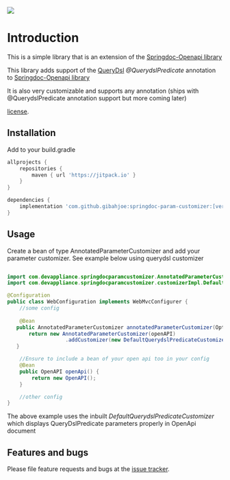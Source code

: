 
[![](https://jitpack.io/v/gibahjoe/springdoc-param-customizer.svg)](https://jitpack.io/#gibahjoe/springdoc-param-customizer)

# Introduction

This is a simple library that is an extension of the [Springdoc-Openapi library](https://springdoc.org/)

This library adds support of the [QueryDsl](http://www.querydsl.com/) _@QuerydslPredicate_ annotation to [Springdoc-Openapi library](https://springdoc.org/)

It is also very customizable and supports any annotation (ships with @QuerydslPredicate annotation support but more coming later)

[license](https://github.com/gibahjoe/springdoc-param-customizer/blob/master/LICENSE).

## Installation

Add to your build.gradle

```groovy
allprojects {
    repositories {
	    maven { url 'https://jitpack.io' }
	}
}
```

```groovy
dependencies {
    implementation 'com.github.gibahjoe:springdoc-param-customizer:[version]'
}
```

## Usage

Create a bean of type AnnotatedParameterCustomizer and add your parameter customizer. See example below using querydsl customizer

```java

import com.devappliance.springdocparamcustomizer.AnnotatedParameterCustomizer;
import com.devappliance.springdocparamcustomizer.customizerImpl.DefaultQuerydslPredicateCustomizer;

@Configuration
public class WebConfiguration implements WebMvcConfigurer {
    //some config
    
    @Bean
   public AnnotatedParameterCustomizer annotatedParameterCustomizer(Optional<OpenAPI> openAPI, ObjectProvider<EntityPathResolver> resolver) {
       return new AnnotatedParameterCustomizer(openAPI)
                   .addCustomizer(new DefaultQuerydslPredicateCustomizer(new QuerydslBindingsFactory(resolver.getIfAvailable(() -> SimpleEntityPathResolver.INSTANCE))));
   }

    //Ensure to include a bean of your open api too in your config
    @Bean
    public OpenAPI openApi() {
        return new OpenAPI();
    }

    //other config    
}

```

The above example uses the inbuilt _DefaultQuerydslPredicateCustomizer_ which displays QueryDslPredicate parameters properly in OpenApi document

## Features and bugs

Please file feature requests and bugs at the [issue tracker][tracker].

[tracker]: https://github.com/gibahjoe/springdoc-param-customizer/issues
